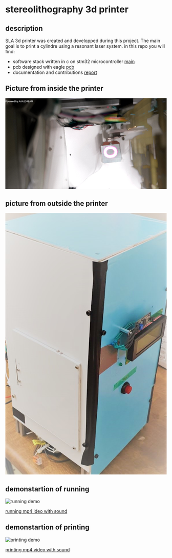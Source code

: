 # stereolithography 3d printer

## description

SLA 3d printer was created and developped during this project.
The main goal is to print a cylindre using a resonant laser system.
in this repo you will find:
- software stack written in c on stm32 microcontroller [main](/Src/main.c)
- pcb designed with eagle [pcb](pcb_eagle/)
- documentation and contributions [report](3D%20Drucker_Reser12_V5.pdf)

## Picture from inside the printer 
![inside](inside.jpg)

## picture from outside the printer
![inside](outside.jpg)

## demonstartion of running
![running demo](running.gif)

[running mp4 ideo with sound](running.mp4)


## demonstartion of printing
![printing demo](printing.gif)

[printing mp4 video with sound](printing.mp4)

